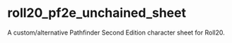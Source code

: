 # roll20_pf2e_unchained_sheet
A custom/alternative Pathfinder Second Edition character sheet for Roll20.
